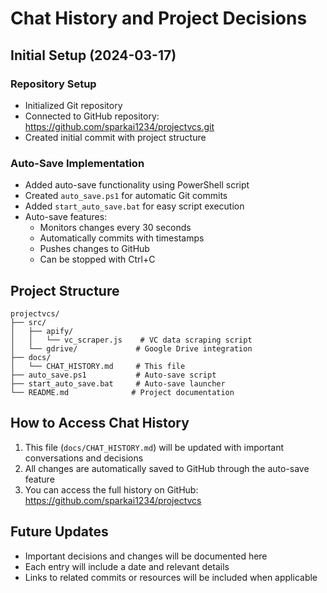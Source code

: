 # Chat History and Project Decisions

## Initial Setup (2024-03-17)

### Repository Setup
- Initialized Git repository
- Connected to GitHub repository: https://github.com/sparkai1234/projectvcs.git
- Created initial commit with project structure

### Auto-Save Implementation
- Added auto-save functionality using PowerShell script
- Created `auto_save.ps1` for automatic Git commits
- Added `start_auto_save.bat` for easy script execution
- Auto-save features:
  - Monitors changes every 30 seconds
  - Automatically commits with timestamps
  - Pushes changes to GitHub
  - Can be stopped with Ctrl+C

## Project Structure
```
projectvcs/
├── src/
│   ├── apify/
│   │   └── vc_scraper.js    # VC data scraping script
│   └── gdrive/             # Google Drive integration
├── docs/
│   └── CHAT_HISTORY.md     # This file
├── auto_save.ps1           # Auto-save script
├── start_auto_save.bat     # Auto-save launcher
└── README.md              # Project documentation
```

## How to Access Chat History
1. This file (`docs/CHAT_HISTORY.md`) will be updated with important conversations and decisions
2. All changes are automatically saved to GitHub through the auto-save feature
3. You can access the full history on GitHub: https://github.com/sparkai1234/projectvcs

## Future Updates
- Important decisions and changes will be documented here
- Each entry will include a date and relevant details
- Links to related commits or resources will be included when applicable 